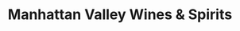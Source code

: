 ---
title: "Manhattan Valley Wines & Spirits"
url: /new-york/manhattan-valley-wines-und-spirits/
shop: Spirituosen
---